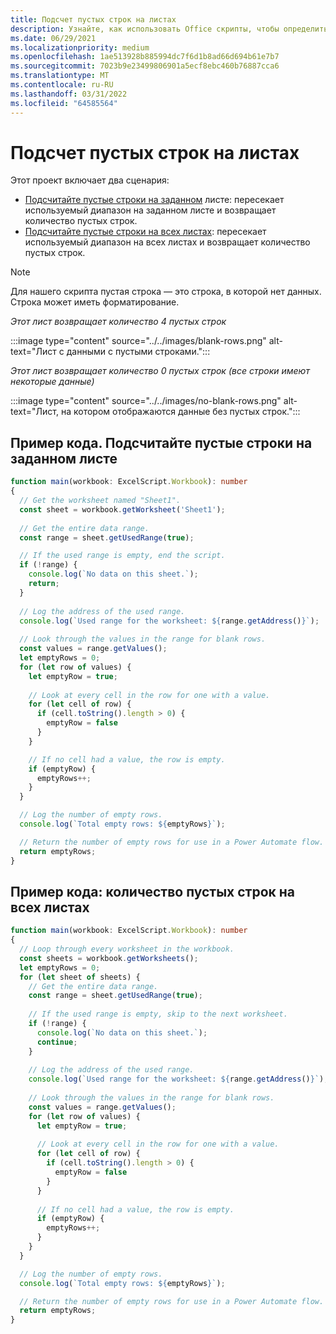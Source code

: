 ```yaml
---
title: Подсчет пустых строк на листах
description: Узнайте, как использовать Office скрипты, чтобы определить, есть ли пустые строки вместо данных в листах, а затем сообщить о том, сколько строк будет использоваться в потоке Power Automate.
ms.date: 06/29/2021
ms.localizationpriority: medium
ms.openlocfilehash: 1ae513928b885994dc7f6d1b8ad66d694b61e7b7
ms.sourcegitcommit: 7023b9e23499806901a5ecf8ebc460b76887cca6
ms.translationtype: MT
ms.contentlocale: ru-RU
ms.lasthandoff: 03/31/2022
ms.locfileid: "64585564"
---
```

# <a name="count-blank-rows-on-sheets"></a>Подсчет пустых строк на листах

Этот проект включает два сценария:

* [Подсчитайте пустые строки на заданном](#sample-code-count-blank-rows-on-a-given-sheet) листе: пересекает используемый диапазон на заданном листе и возвращает количество пустых строк.
* [Подсчитайте пустые строки на всех листах](#sample-code-count-blank-rows-on-all-sheets): пересекает используемый  диапазон на всех листах и возвращает количество пустых строк.

> [!NOTE]
> Для нашего скрипта пустая строка — это строка, в которой нет данных. Строка может иметь форматирование.

_Этот лист возвращает количество 4 пустых строк_

:::image type="content" source="../../images/blank-rows.png" alt-text="Лист с данными с пустыми строками.":::

_Этот лист возвращает количество 0 пустых строк (все строки имеют некоторые данные)_

:::image type="content" source="../../images/no-blank-rows.png" alt-text="Лист, на котором отображаются данные без пустых строк.":::

## <a name="sample-code-count-blank-rows-on-a-given-sheet"></a>Пример кода. Подсчитайте пустые строки на заданном листе

```TypeScript
function main(workbook: ExcelScript.Workbook): number
{
  // Get the worksheet named "Sheet1".
  const sheet = workbook.getWorksheet('Sheet1'); 
  
  // Get the entire data range.
  const range = sheet.getUsedRange(true);

  // If the used range is empty, end the script.
  if (!range) {
    console.log(`No data on this sheet.`);
    return;
  }
  
  // Log the address of the used range.
  console.log(`Used range for the worksheet: ${range.getAddress()}`);
    
  // Look through the values in the range for blank rows.
  const values = range.getValues();
  let emptyRows = 0;
  for (let row of values) {
    let emptyRow = true;
    
    // Look at every cell in the row for one with a value.
    for (let cell of row) {
      if (cell.toString().length > 0) {
        emptyRow = false
      }
    }

    // If no cell had a value, the row is empty.
    if (emptyRow) {
      emptyRows++;
    }
  }

  // Log the number of empty rows.
  console.log(`Total empty rows: ${emptyRows}`);

  // Return the number of empty rows for use in a Power Automate flow.
  return emptyRows;
}
```

## <a name="sample-code-count-blank-rows-on-all-sheets"></a>Пример кода: количество пустых строк на всех листах

```TypeScript
function main(workbook: ExcelScript.Workbook): number
{
  // Loop through every worksheet in the workbook.
  const sheets = workbook.getWorksheets();
  let emptyRows = 0;
  for (let sheet of sheets) {     
    // Get the entire data range.
    const range = sheet.getUsedRange(true);
  
    // If the used range is empty, skip to the next worksheet.
    if (!range) {
      console.log(`No data on this sheet.`);
      continue;
    }
    
    // Log the address of the used range.
    console.log(`Used range for the worksheet: ${range.getAddress()}`);
      
    // Look through the values in the range for blank rows.
    const values = range.getValues();
    for (let row of values) {
      let emptyRow = true;
      
      // Look at every cell in the row for one with a value.
      for (let cell of row) {
        if (cell.toString().length > 0) {
          emptyRow = false
        }
      }
  
      // If no cell had a value, the row is empty.
      if (emptyRow) {
        emptyRows++;
      }
    }
  }

  // Log the number of empty rows.
  console.log(`Total empty rows: ${emptyRows}`);

  // Return the number of empty rows for use in a Power Automate flow.
  return emptyRows;
}
```
